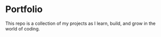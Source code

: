 # Portfolio
This repo is a collection of my projects as I learn, build, and grow in the world of coding.   
